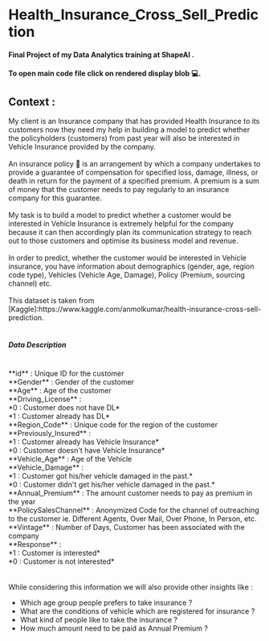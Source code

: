 # Health_Insurance_Cross_Sell_Prediction
<h4>Final Project of my Data Analytics training at ShapeAI .</h4>
<h4>To open main code file click on rendered display blob 💻.</h4>
<h2>Context :</h4>
My client is an Insurance company that has provided Health Insurance to its customers now they need my help in building a model to predict whether the policyholders (customers) from past year will also be interested in Vehicle Insurance provided by the company.<br>
<br>
An insurance policy 📜 is an arrangement by which a company undertakes to provide a guarantee of compensation for specified loss, damage, illness, or death in return for the payment of a specified premium. A premium is a sum of money that the customer needs to pay regularly to an insurance company for this guarantee.<br>
<br>
My task is to build a model to predict whether a customer would be interested in Vehicle Insurance is extremely helpful for the company because it can then accordingly plan its communication strategy to reach out to those customers and optimise its business model and revenue.<br>
<br>
In order to predict, whether the customer would be interested in Vehicle insurance, you have information about demographics (gender, age, region code type), Vehicles (Vehicle Age, Damage), Policy (Premium, sourcing channel) etc.<br>
<br>
This dataset is taken from [Kaggle]:https://www.kaggle.com/anmolkumar/health-insurance-cross-sell-prediction.<br>
<br>
<h5>Data Description</h5>
<br>
**id** : Unique ID for the customer<br>
**Gender** : Gender of the customer<br>
**Age** : Age of the customer<br>
**Driving_License** :<br>
  *0 : Customer does not have DL*<br>
  *1 : Customer already has DL*<br>
**Region_Code** : Unique code for the region of the customer<br>
**Previously_Insured** :<br>
  *1 : Customer already has Vehicle Insurance*<br>
  *0 : Customer doesn't have Vehicle Insurance*<br>
**Vehicle_Age** : Age of the Vehicle<br>
**Vehicle_Damage** :<br>
  *1 : Customer got his/her vehicle damaged in the past.*<br> 
  *0 : Customer didn't get his/her vehicle damaged in the past.*<br>
**Annual_Premium** : The amount customer needs to pay as premium in the year<br>
**PolicySalesChannel** : Anonymized Code for the channel of outreaching to the customer ie. Different Agents, Over Mail, Over Phone, In Person, etc.<br>
**Vintage** : Number of Days, Customer has been associated with the company<br>
**Response** :<br>
  *1 : Customer is interested*<br>
  *0 : Customer is not interested*<br>
<br>
<br>
While considering this information we will also provide other insights like :

* Which age group people prefers to take insurance ?
* What are the conditions of vehicle which are registered for insurance ?
* What kind of people like to take the insurance ?
* How much amount need to be paid as Annual Premium ?
